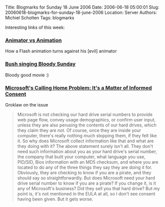 Title: Blogmarks for Sunday 18 June 2006
Date: 2006-06-18 05:00:01
Slug: 20060618-blogmarks-for-sunday-18-june-2006
Location: Server
Authors: Michiel Scholten
Tags: blogmarks

<p>Interesting links of this week:</p>
<h3><a href="http://www.newgrounds.com/portal/view/316541">Animator vs Animation</a></h3>
<p>How a Flash animation turns against his [evil] animator</p>
<h3><a href="http://video.google.com/videoplay?docid=6805063692754011230">Bush singing Bloody Sunday</a></h3>
<p>Bloody good movie :)</p>
<h3><a href="http://www.groklaw.net/article.php?story=20060608002958907">Microsoft's Calling Home Problem: It's a Matter of Informed Consent</a></h3>
<p>Groklaw on the issue</p>

<blockquote><p class="quote">Microsoft is not checking our hard drive serial numbers to provide web page flow, convey usage demographics, or confirm user input, unless they are also perusing the contents of our hard drives, which they claim they are not. Of course, once they are inside your computer, there's really nothing much stopping them, if they felt like it. So why does Microsoft collect information like that and what are they doing with it? The above statement surely isn't all. They don't need such information about you as your hard drive's serial number, the company that built your computer, what language you use, PID/SID, Bios information with an MD5 checksum, and where you are located to do any of the three things they say they are doing it for. Obviously, they are checking to know if you are a pirate, and they should say so straightforwardly. But does Microsoft need your hard drive serial number to know if you are a pirate? If you change it, is it any of Microsoft's business? Did they sell you that hard drive? But my point is, it's not mentioned in the EULA at all, so I don't see consent having been given. But it gets worse.</p></blockquote>
